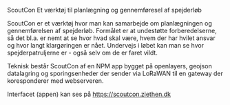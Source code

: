 ScoutCon
Et værktøj til planlægning og gennemføresel af spejderløb

ScoutCon er et værktøj hvor man kan samarbejde om planlægningen og gennemførelsen af spejderløb. Formålet er at undestøtte forberedelserne, så det bl.a. er nemt at se hvor hvad skal være, hvem der har hvilet ansvar og hvor langt klargøringen er nået. Undervejs i løbet kan man se hvor spejderpatruljerne er - også selv om de er faret vildt.

Teknisk består ScoutCon af en NPM app bygget på openlayers, geojson datalagring og sporingsenheder der sender via LoRaWAN til en gateway der koresponderer med webserveren.

Interfacet (appen) kan ses på https://scoutcon.ziethen.dk